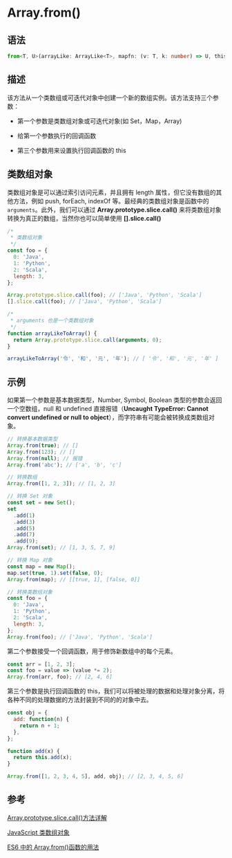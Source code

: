 # Array.from() <Badge text="ES6"/>

## 语法

```ts
from<T, U>(arrayLike: ArrayLike<T>, mapfn: (v: T, k: number) => U, thisArg?: any): U[];
```

## 描述

该方法从一个类数组或可迭代对象中创建一个新的数组实例。该方法支持三个参数：

- 第一个参数是类数组对象或可迭代对象(如 Set，Map，Array)

- 给第一个参数执行的回调函数

- 第三个参数用来设置执行回调函数的 this

## 类数组对象

类数组对象是可以通过索引访问元素，并且拥有 length 属性，但它没有数组的其他方法，例如 push, forEach, indexOf 等。最经典的类数组对象是函数中的 `arguments`。此外，我们可以通过 **Array.prototype.slice.call()** 来将类数组对象转换为真正的数组，当然你也可以简单使用 **[].slice.call()**

```js
/*
 * 类数组对象
 */
const foo = {
  0: 'Java',
  1: 'Python',
  2: 'Scala',
  length: 3,
};

Array.prototype.slice.call(foo); // ['Java', 'Python', 'Scala']
[].slice.call(foo); // ['Java', 'Python', 'Scala']

/*
 * arguments 也是一个类数组对象
 */
function arrayLikeToArray() {
  return Array.prototype.slice.call(arguments, 0);
}

arrayLikeToArray('令', '和', '元', '年'); // [ '令', '和', '元', '年' ]
```

## 示例

如果第一个参数是基本数据类型，Number, Symbol, Boolean 类型的参数会返回一个空数组，null 和 undefined 直接报错（**Uncaught TypeError: Cannot convert undefined or null to object**），而字符串有可能会被转换成类数组对象。

```js
// 转换基本数据类型
Array.from(true); // []
Array.from(123); // []
Array.from(null); // 报错
Array.from('abc'); // ['a', 'b', 'c']

// 转换数组
Array.from([1, 2, 3]); // [1, 2, 3]

// 转换 Set 对象
const set = new Set();
set
  .add(1)
  .add(3)
  .add(5)
  .add(7)
  .add(9);
Array.from(set); // [1, 3, 5, 7, 9]

// 转换 Map 对象
const map = new Map();
map.set(true, 1).set(false, 0);
Array.from(map); // [[true, 1], [false, 0]]

// 转换类数组对象
const foo = {
  0: 'Java',
  1: 'Python',
  2: 'Scala',
  length: 3,
};
Array.from(foo); // ['Java', 'Python', 'Scala']
```

第二个参数接受一个回调函数，用于修饰新数组中的每个元素。

```js
const arr = [1, 2, 3];
const foo = value => (value *= 2);
Array.from(arr, foo); // [2, 4, 6]
```

第三个参数是执行回调函数的 this，我们可以将被处理的数据和处理对象分离，将各种不同的处理数据的方法封装到不同的的对象中去。

```js
const obj = {
  add: function(n) {
    return n + 1;
  },
};

function add(x) {
  return this.add(x);
}

Array.from([1, 2, 3, 4, 5], add, obj); // [2, 3, 4, 5, 6]
```

## 参考

[Array.prototype.slice.call()方法详解](https://blog.csdn.net/i10630226/article/details/49702375)

[JavaScript 类数组对象](https://segmentfault.com/a/1190000005764629)

[ES6 中的 Array.from()函数的用法](https://www.cnblogs.com/zuobaiquan01/p/10169495.html)
